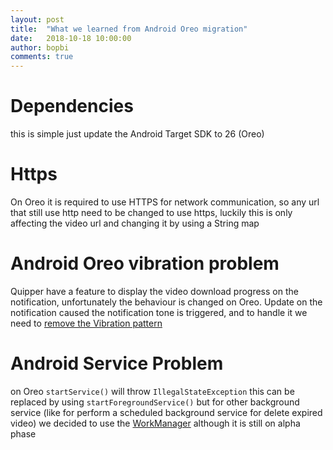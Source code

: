 ```yaml
---
layout: post
title:  "What we learned from Android Oreo migration"
date:   2018-10-18 10:00:00
author: bopbi
comments: true
---
```



# Dependencies
this is simple just update the Android Target SDK to 26 (Oreo) 

# Https
On Oreo it is required to use HTTPS for network communication, so any url that still use http need to be changed to use https, luckily this is only affecting the video url and changing it by using a String map 

# Android Oreo vibration problem
Quipper have a feature to display the video download progress on the notification, unfortunately the behaviour is changed on Oreo.
Update on the notification caused the notification tone is triggered, and to handle it we need to [remove the Vibration pattern](https://stackoverflow.com/questions/46402510/notification-vibrate-issue-for-android-8-0/47646166)

# Android Service Problem
on Oreo ```startService()``` will throw ```IllegalStateException``` this can be replaced by using ```startForegroundService()``` but for other background service (like for perform a scheduled background service for delete expired video) we decided to use the [WorkManager](https://developer.android.com/topic/libraries/architecture/workmanager/) although it is still on alpha phase